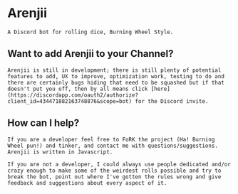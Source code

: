 # Arenjii

	A Discord bot for rolling dice, Burning Wheel Style. 

## Want to add Arenjii to your Channel?

	Arenjii is still in development; there is still plenty of potential features to add, UX to improve, optimization work, testing to do and there are certainly bugs hiding that need to be squashed but if that doesn't put you off, then by all means click [here](https://discordapp.com/oauth2/authorize?client_id=434471882163748876&scope=bot) for the Discord invite.

## How can I help?

	If you are a developer feel free to FoRK the project (Ha! Burning Wheel pun!) and tinker, and contact me with questions/suggestions. Arenjii is written in Javascript.

	If you are not a developer, I could always use people dedicated and/or crazy enough to make some of the weirdest rolls possible and try to break the bot, point out where I've gotten the rules wrong and give feedback and suggestions about every aspect of it.
